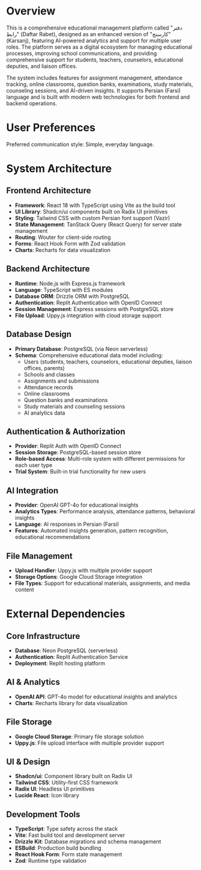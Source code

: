 # Overview

This is a comprehensive educational management platform called "دفتر رابط" (Daftar Rabet), designed as an enhanced version of "کارسنج" (Karsanj), featuring AI-powered analytics and support for multiple user roles. The platform serves as a digital ecosystem for managing educational processes, improving school communications, and providing comprehensive support for students, teachers, counselors, educational deputies, and liaison offices.

The system includes features for assignment management, attendance tracking, online classrooms, question banks, examinations, study materials, counseling sessions, and AI-driven insights. It supports Persian (Farsi) language and is built with modern web technologies for both frontend and backend operations.

# User Preferences

Preferred communication style: Simple, everyday language.

# System Architecture

## Frontend Architecture
- **Framework**: React 18 with TypeScript using Vite as the build tool
- **UI Library**: Shadcn/ui components built on Radix UI primitives
- **Styling**: Tailwind CSS with custom Persian font support (Vazir)
- **State Management**: TanStack Query (React Query) for server state management
- **Routing**: Wouter for client-side routing
- **Forms**: React Hook Form with Zod validation
- **Charts**: Recharts for data visualization

## Backend Architecture
- **Runtime**: Node.js with Express.js framework
- **Language**: TypeScript with ES modules
- **Database ORM**: Drizzle ORM with PostgreSQL
- **Authentication**: Replit Authentication with OpenID Connect
- **Session Management**: Express sessions with PostgreSQL store
- **File Upload**: Uppy.js integration with cloud storage support

## Database Design
- **Primary Database**: PostgreSQL (via Neon serverless)
- **Schema**: Comprehensive educational data model including:
  - Users (students, teachers, counselors, educational deputies, liaison offices, parents)
  - Schools and classes
  - Assignments and submissions
  - Attendance records
  - Online classrooms
  - Question banks and examinations
  - Study materials and counseling sessions
  - AI analytics data

## Authentication & Authorization
- **Provider**: Replit Auth with OpenID Connect
- **Session Storage**: PostgreSQL-based session store
- **Role-based Access**: Multi-role system with different permissions for each user type
- **Trial System**: Built-in trial functionality for new users

## AI Integration
- **Provider**: OpenAI GPT-4o for educational insights
- **Analytics Types**: Performance analysis, attendance patterns, behavioral insights
- **Language**: AI responses in Persian (Farsi)
- **Features**: Automated insights generation, pattern recognition, educational recommendations

## File Management
- **Upload Handler**: Uppy.js with multiple provider support
- **Storage Options**: Google Cloud Storage integration
- **File Types**: Support for educational materials, assignments, and media content

# External Dependencies

## Core Infrastructure
- **Database**: Neon PostgreSQL (serverless)
- **Authentication**: Replit Authentication Service
- **Deployment**: Replit hosting platform

## AI & Analytics
- **OpenAI API**: GPT-4o model for educational insights and analytics
- **Charts**: Recharts library for data visualization

## File Storage
- **Google Cloud Storage**: Primary file storage solution
- **Uppy.js**: File upload interface with multiple provider support

## UI & Design
- **Shadcn/ui**: Component library built on Radix UI
- **Tailwind CSS**: Utility-first CSS framework
- **Radix UI**: Headless UI primitives
- **Lucide React**: Icon library

## Development Tools
- **TypeScript**: Type safety across the stack
- **Vite**: Fast build tool and development server
- **Drizzle Kit**: Database migrations and schema management
- **ESBuild**: Production build bundling
- **React Hook Form**: Form state management
- **Zod**: Runtime type validation